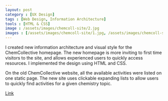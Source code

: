 ```yaml
---
layout: post
category : [UX Design]
tags : [Web Design, Information Architecture]
tools : [HTML & CSS]
image : /assets/images/chemcoll-site/2.jpg
images : [/assets/images/chemcoll-site/1.jpg, /assets/images/chemcoll-site/2.jpg, /assets/images/chemcoll-site/3.jpg, /assets/images/chemcoll-site/4.jpg]
---
```


<p class="description">
I created new information
architecture and visual style for the
ChemCollective homepage. The
new homepage is more inviting to
first time visitors to the site, and
allows experienced users to quickly
access resources. I implemented the
design using HTML and CSS.</p>

<p class="description">
On the old ChemCollective website,
all the available activities were listed
on one static page. The new site
uses clickable expanding lists to
allow users to quickly find activities
for a given chemistry topic.</p>

<p><a class = "button large" href="http://chemcollective.org">Link</a></p>
